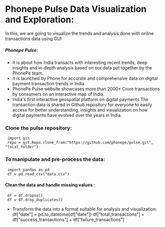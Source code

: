 # Phonepe Pulse Data Visualization and Exploration:
  In this, we are going to visualize the trends and analysis done with online transactions data using GUI
##### Phonepe Pulse:
  * It is about how India transacts with interesting recent trends, deep insights and in-depth analysis based on our data put together by the PhonePe team.
  * It is launched by Phone for accurate and comprehensive data on digital payment transaction trends in India
  * PhonePe Pulse website showcases more than 2000+ Crore transactions by consumers on an interactive map of India.
  *  India's first interactive geospatial platform on digital payments
The transaction data is shared in Github repository for everyone to easily access for better understanding, insights and visualization on how digital payments have evolved over the years in India.

### Clone the pulse repository:
     import git
     repo = git.Repo.clone_from("https://github.com/phonepe/pulse.git", "local_folder")
 
### To manipulate and pre-process the data:
     import pandas as pd
     df = pd.read_csv("data.csv")
#### Clean the data and handle missing values :
     df = df.dropna()
     df = df.drop_duplicates()
  * Transform the data into a format suitable for analysis and visualization:
     df["date"] = pd.to_datetime(df["date"])
     df["total_transactions"] = df["success_transactions"] + df["failure_transactions"]

### 
